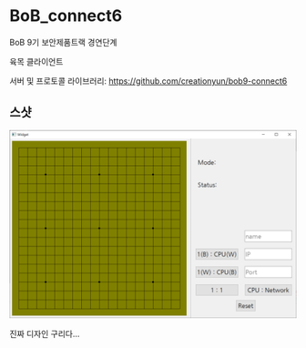 # BoB_connect6

BoB 9기 보안제품트랙 경연단계

육목 클라이언트

서버 및 프로토콜 라이브러리: https://github.com/creationyun/bob9-connect6

## 스샷

![screenshot](img/screenshot.png)

진짜 디자인 구리다...
